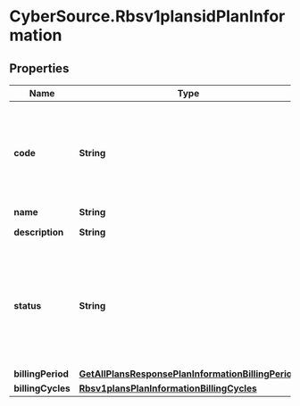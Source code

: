 # CyberSource.Rbsv1plansidPlanInformation

## Properties
Name | Type | Description | Notes
------------ | ------------- | ------------- | -------------
**code** | **String** | Plan code is an optional field, If not provided system generates and assign one  | [optional] 
**name** | **String** | Plan name  | [optional] 
**description** | **String** | Plan description  | [optional] 
**status** | **String** | Updating to `DRAFT` is not allowed from `ACTIVE` and `INACTIVE` status.  Plan Status:  - `DRAFT`  - `ACTIVE`  - `INACTIVE`  | [optional] 
**billingPeriod** | [**GetAllPlansResponsePlanInformationBillingPeriod**](GetAllPlansResponsePlanInformationBillingPeriod.md) |  | [optional] 
**billingCycles** | [**Rbsv1plansPlanInformationBillingCycles**](Rbsv1plansPlanInformationBillingCycles.md) |  | [optional] 


